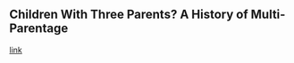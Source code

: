 ## Children With Three Parents? A History of Multi-Parentage

[link](https://www.psychologytoday.com/intl/blog/better-or-worse/202102/children-three-parents-history-multi-parentage)

